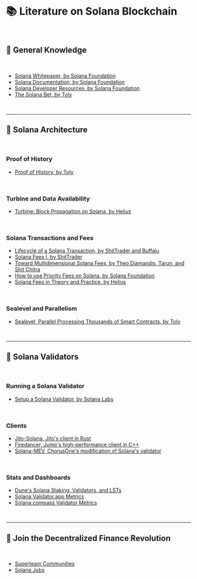 # 📚 Literature on Solana Blockchain

<br>

## 📙 General Knowledge

<br>

* [Solana Whitepaper, by Solana Foundation](https://github.com/solana-labs/whitepaper)
* [Solana Documentation, by Solana Foundation](https://solana.com/docs)
* [Solana Developer Resources, by Solana Foundation](https://solana.com/developers)
* [The Solana Bet, by Toly](https://www.youtube.com/watch?v=dnKc5IvD88Q)

<br>

---

## 📘 Solana Architecture

<br>

### Proof of History

* [Proof of History, by Toly](https://medium.com/solana-labs/proof-of-history-a-clock-for-blockchain-cf47a61a9274)

<br>

### Turbine and Data Availability

* [Turbine: Block Propagation on Solana, by Helius](https://www.helius.dev/blog/turbine-block-propagation-on-solana)

<br>

### Solana Transactions and Fees

* [Lifecycle of a Solana Transaction, by ShitTrader and Buffalu](https://www.umbraresearch.xyz/writings/lifecycle-of-a-solana-transaction)
* [Solana Fees I, by ShitTrader](https://www.umbraresearch.xyz/writings/solana-fees-part-1)
* [Toward Multidimensional Solana Fees, by Theo Diamandis, Tarun, and Shit Chitra](https://www.umbraresearch.xyz/writings/toward-multidimensional-solana-fees)
* [How to use Priority Fees on Solana, by Solana Foundation](https://solana.com/developers/guides/advanced/how-to-use-priority-fees)
* [Solana Fees in Theory and Practice, by Helius](https://www.helius.dev/blog/solana-fees-in-theory-and-practice)

<br>

### Sealevel and Parallelism

* [Sealevel, Parallel Processing Thousands of Smart Contracts, by Toly](https://medium.com/solana-labs/sealevel-parallel-processing-thousands-of-smart-contracts-d814b378192)


<br>

----

## 📗 Solana Validators

<br>

### Running a Solana Validator

* [Setup a Solana Validator, by Solana Labs](https://docs.solanalabs.com/operations/setup-a-validator)

<br>

### Clients

* [Jito-Solana, Jito's client in Rust](https://github.com/jito-foundation/jito-solana)
* [Firedancer, Jump's high-performance client in C++](https://jumpcrypto.com/firedancer/)
* [Solana-MEV, ChorusOne's modification of Solana's validator](https://github.com/ChorusOne/solana-mev?tab=readme-ov-file)


<br>

### Stats and Dashboards


* [Dune's Solana Staking, Validators, and LSTs](https://dune.com/ilemi/solana-staking)
* [Solana Validator.app Metrics](https://www.validators.app/)
* [Solana.compass Validator Metrics](https://solanacompass.com/)

<br>

---

## 📕 Join the Decentralized Finance Revolution

<br>


* [Superteam Communities](https://superteam.fun/)
* [Solana Jobs](https://jobs.solana.com/jobs)



